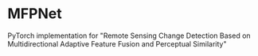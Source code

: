 # MFPNet
PyTorch implementation for "Remote Sensing Change Detection Based on Multidirectional Adaptive Feature Fusion and Perceptual Similarity"
